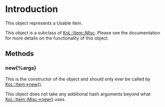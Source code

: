 

# Introduction #

This object represents a Usable item.

This object is a subclass of [KoL::Item::Misc](PerlKoLItemMisc.md). Please see the documentation for more details on the functionality of this object.

## Methods ##
### new(%args) ###
This is the constructor of the object and should only ever be called by [KoL::Item->new()](PerlKoLItem#new(%args).md).

This object does not take any additional hash arguments beyond what [KoL::Item::Misc->new()](PerlKoLItemMisc#new(%args).md) uses.